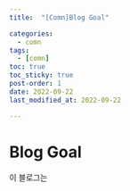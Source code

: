 ```yaml
---
title:  "[Comn]Blog Goal" 

categories:
  - comn
tags:
  - [comn]
toc: true
toc_sticky: true
post-order: 1
date: 2022-09-22
last_modified_at: 2022-09-22

---
```


# Blog Goal

이 블로그는


